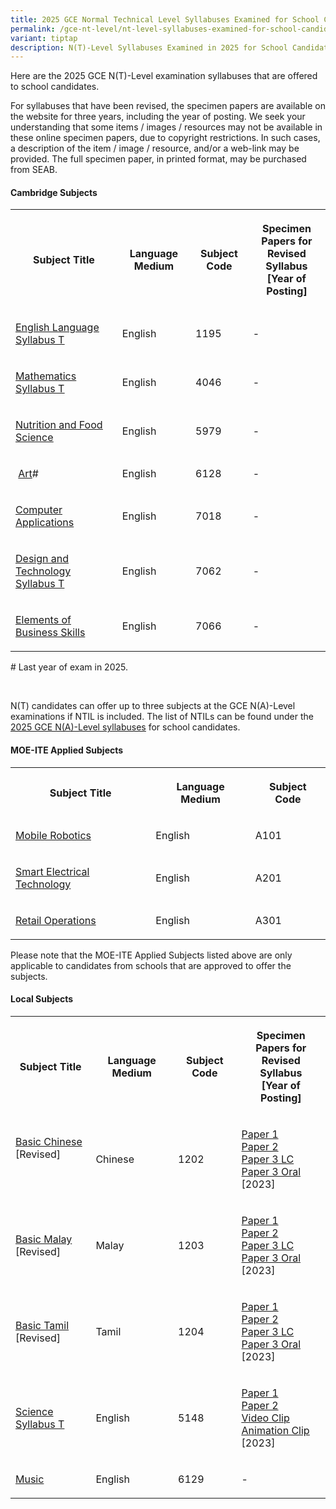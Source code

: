 ```yaml
---
title: 2025 GCE Normal Technical Level Syllabuses Examined for School Candidates
permalink: /gce-nt-level/nt-level-syllabuses-examined-for-school-candidates-2025/
variant: tiptap
description: N(T)-Level Syllabuses Examined in 2025 for School Candidates
---
```

<p>Here are the 2025 GCE N(T)-Level examination syllabuses that are offered
to school candidates.</p>
<p>For syllabuses that have been revised, the specimen papers are available
on the website for three years, including the year of posting. We seek
your understanding that some items / images / resources may not be available
in these online specimen papers, due to copyright restrictions. In such
cases, a description of the item / image / resource, and/or a web-link
may be provided. The full specimen paper, in printed format, may be purchased
from SEAB.</p>
<h4><strong>Cambridge Subjects</strong></h4>
<table style="minWidth: 100px">
<colgroup>
<col>
<col>
<col>
<col>
</colgroup>
<tbody>
<tr>
<th rowspan="1" colspan="1">
<p>Subject Title</p>
</th>
<th rowspan="1" colspan="1">
<p>Language Medium</p>
</th>
<th rowspan="1" colspan="1">
<p>Subject Code</p>
</th>
<th rowspan="1" colspan="1">
<p>Specimen Papers for
<br>Revised Syllabus
<br>[Year of Posting]</p>
</th>
</tr>
<tr>
<td rowspan="1" colspan="1">
<p><a href="/files/NT Lvl Syllabus Sch Cddts/2025/1195_y25_sy.pdf" rel="noopener noreferrer nofollow" target="_blank"><u>English Language Syllabus T</u></a>
</p>
</td>
<td rowspan="1" colspan="1">
<p>English</p>
</td>
<td rowspan="1" colspan="1">
<p>1195</p>
</td>
<td rowspan="1" colspan="1">
<p>-</p>
</td>
</tr>
<tr>
<td rowspan="1" colspan="1">
<p><a href="/files/NT Lvl Syllabus Sch Cddts/2025/4046_y25_sy.pdf" rel="noopener noreferrer nofollow" target="_blank"><u>Mathematics Syllabus T</u></a>
</p>
</td>
<td rowspan="1" colspan="1">
<p>English</p>
</td>
<td rowspan="1" colspan="1">
<p>4046</p>
</td>
<td rowspan="1" colspan="1">
<p>-</p>
</td>
</tr>
<tr>
<td rowspan="1" colspan="1">
<p><a href="/files/NT Lvl Syllabus Sch Cddts/2025/5979_y25_sy.pdf" rel="noopener noreferrer nofollow" target="_blank"><u>Nutrition and Food Science</u></a>
</p>
</td>
<td rowspan="1" colspan="1">
<p>English</p>
</td>
<td rowspan="1" colspan="1">
<p>5979</p>
</td>
<td rowspan="1" colspan="1">
<p>-</p>
</td>
</tr>
<tr>
<td rowspan="1" colspan="1">
<p>&nbsp;<a href="/files/NT Lvl Syllabus Sch Cddts/2025/6128_y25_sy.pdf" rel="noopener noreferrer nofollow" target="_blank">Art</a>#</p>
</td>
<td rowspan="1" colspan="1">
<p>English</p>
</td>
<td rowspan="1" colspan="1">
<p>6128</p>
</td>
<td rowspan="1" colspan="1">
<p>-</p>
</td>
</tr>
<tr>
<td rowspan="1" colspan="1">
<p><a href="/files/NT Lvl Syllabus Sch Cddts/2025/7018_y25_sy.pdf" rel="noopener noreferrer nofollow" target="_blank">Computer Applications</a>
</p>
</td>
<td rowspan="1" colspan="1">
<p>English</p>
</td>
<td rowspan="1" colspan="1">
<p>7018</p>
</td>
<td rowspan="1" colspan="1">
<p>-</p>
</td>
</tr>
<tr>
<td rowspan="1" colspan="1">
<p><a href="/files/NT Lvl Syllabus Sch Cddts/2025/7062_y25_sy.pdf" rel="noopener noreferrer nofollow" target="_blank">Design and Technology Syllabus T</a>
</p>
</td>
<td rowspan="1" colspan="1">
<p>English</p>
</td>
<td rowspan="1" colspan="1">
<p>7062</p>
</td>
<td rowspan="1" colspan="1">
<p>-</p>
</td>
</tr>
<tr>
<td rowspan="1" colspan="1">
<p><a href="/files/NT Lvl Syllabus Sch Cddts/2025/7066_y25_sy.pdf" rel="noopener noreferrer nofollow" target="_blank">Elements of Business Skills</a>
</p>
</td>
<td rowspan="1" colspan="1">
<p>English</p>
</td>
<td rowspan="1" colspan="1">
<p>7066</p>
</td>
<td rowspan="1" colspan="1">
<p>-</p>
</td>
</tr>
</tbody>
</table>
<p># Last year of exam in 2025.</p>
<p>&nbsp;</p>
<p>N(T) candidates can offer up to three subjects at the GCE N(A)-Level examinations
if NTIL is included. The list of NTILs can be found under the <a href="/gce-na-level/na-level-syllabuses-examined-for-school-candidates-2025/" rel="noopener noreferrer nofollow" target="_blank"><u>2025 GCE N(A)-Level syllabuses</u></a> for
school candidates.</p>
<h4><strong>MOE-ITE Applied Subjects</strong></h4>
<table style="minWidth: 75px">
<colgroup>
<col>
<col>
<col>
</colgroup>
<tbody>
<tr>
<th rowspan="1" colspan="1">
<p>Subject Title</p>
</th>
<th rowspan="1" colspan="1">
<p>Language Medium</p>
</th>
<th rowspan="1" colspan="1">
<p>Subject Code</p>
</th>
</tr>
<tr>
<td rowspan="1" colspan="1">
<p><a href="/files/NT Lvl Syllabus Sch Cddts/2025/a101_mr_exam_syllabus_2025.pdf" rel="noopener noreferrer nofollow" target="_blank">Mobile Robotics</a>
</p>
</td>
<td rowspan="1" colspan="1">
<p>English</p>
</td>
<td rowspan="1" colspan="1">
<p>A101</p>
</td>
</tr>
<tr>
<td rowspan="1" colspan="1">
<p><a href="/files/NT Lvl Syllabus Sch Cddts/2025/a201_set_exam_syllabus_2025.pdf" rel="noopener noreferrer nofollow" target="_blank">Smart Electrical Technology</a>
</p>
</td>
<td rowspan="1" colspan="1">
<p>English</p>
</td>
<td rowspan="1" colspan="1">
<p>A201</p>
</td>
</tr>
<tr>
<td rowspan="1" colspan="1">
<p><a href="/files/NT Lvl Syllabus Sch Cddts/2025/a301_ro_exam_syllabus_2025__final_.pdf" rel="noopener noreferrer nofollow" target="_blank">Retail Operations</a>
</p>
</td>
<td rowspan="1" colspan="1">
<p>English</p>
</td>
<td rowspan="1" colspan="1">
<p>A301</p>
</td>
</tr>
</tbody>
</table>
<p>Please note that the MOE-ITE Applied Subjects listed above are only applicable
to candidates from schools that are approved to offer the subjects.</p>
<h4><strong>Local Subjects</strong></h4>
<table style="minWidth: 100px">
<colgroup>
<col>
<col>
<col>
<col>
</colgroup>
<tbody>
<tr>
<th rowspan="1" colspan="1">
<p>Subject Title</p>
</th>
<th rowspan="1" colspan="1">
<p>Language Medium</p>
</th>
<th rowspan="1" colspan="1">
<p>Subject Code</p>
</th>
<th rowspan="1" colspan="1">
<p>Specimen Papers for
<br>Revised Syllabus
<br>[Year of Posting]</p>
</th>
</tr>
<tr>
<td rowspan="1" colspan="1">
<p><a href="/files/NT Lvl Syllabus Sch Cddts/2025/1202_y25_sy.pdf" rel="noopener noreferrer nofollow" target="_blank">Basic Chinese</a>
<br>[Revised]</p>
<p>&nbsp;</p>
</td>
<td rowspan="1" colspan="1">
<p>Chinese</p>
</td>
<td rowspan="1" colspan="1">
<p>1202</p>
</td>
<td rowspan="1" colspan="1">
<p><a href="/files/NT Lvl Syllabus Sch Cddts/2025/1202_y25_sp1.pdf" rel="noopener noreferrer nofollow" target="_blank">Paper 1</a>
<br><a href="/files/NT Lvl Syllabus Sch Cddts/2025/1202_y25_sp2.pdf" rel="noopener noreferrer nofollow" target="_blank">Paper 2</a>
<br><a href="/files/NT Lvl Syllabus Sch Cddts/2025/1202_y25_sp3LC.pdf" rel="noopener noreferrer nofollow" target="_blank">Paper 3 LC</a>
<br><a href="/files/NT Lvl Syllabus Sch Cddts/2025/1202_y25_sp3Oral.pdf" rel="noopener noreferrer nofollow" target="_blank">Paper 3 Oral</a>
<br>[2023]</p>
</td>
</tr>
<tr>
<td rowspan="1" colspan="1">
<p><a href="/files/NT Lvl Syllabus Sch Cddts/2025/1203_y25_sy.pdf" rel="noopener noreferrer nofollow" target="_blank">Basic Malay</a>
<br>[Revised]</p>
</td>
<td rowspan="1" colspan="1">
<p>Malay</p>
</td>
<td rowspan="1" colspan="1">
<p>1203</p>
</td>
<td rowspan="1" colspan="1">
<p><a href="/files/NT Lvl Syllabus Sch Cddts/2025/1203_y25_sp1.pdf" rel="noopener noreferrer nofollow" target="_blank">Paper 1</a>
<br><a href="/files/NT Lvl Syllabus Sch Cddts/2025/1203_y25_sp2.pdf" rel="noopener noreferrer nofollow" target="_blank">Paper 2</a>
<br><a href="/files/NT Lvl Syllabus Sch Cddts/2025/1203_y25_sp3lc.pdf" rel="noopener noreferrer nofollow" target="_blank">Paper 3 LC</a>
<br><a href="/files/NT Lvl Syllabus Sch Cddts/2025/1203_y25_sp3oral.pdf" rel="noopener noreferrer nofollow" target="_blank">Paper 3 Oral</a>
<br>[2023]</p>
</td>
</tr>
<tr>
<td rowspan="1" colspan="1">
<p><a href="/files/NT Lvl Syllabus Sch Cddts/2025/1204_y25_sy.pdf" rel="noopener noreferrer nofollow" target="_blank">Basic Tamil</a>
<br>[Revised]</p>
</td>
<td rowspan="1" colspan="1">
<p>Tamil</p>
</td>
<td rowspan="1" colspan="1">
<p>1204</p>
</td>
<td rowspan="1" colspan="1">
<p><a href="/files/NT Lvl Syllabus Sch Cddts/2025/1204_y25_sp1.pdf" rel="noopener noreferrer nofollow" target="_blank">Paper 1</a>
<br><a href="/files/NT Lvl Syllabus Sch Cddts/2025/1204_y25_sp2.pdf" rel="noopener noreferrer nofollow" target="_blank">Paper 2</a>
<br><a href="/files/NT Lvl Syllabus Sch Cddts/2025/1204_y25_sp3lc.pdf" rel="noopener noreferrer nofollow" target="_blank">Paper 3 LC</a>
<br><a href="/files/NT Lvl Syllabus Sch Cddts/2025/1204_y25_sporal.pdf" rel="noopener noreferrer nofollow" target="_blank">Paper 3 Oral</a>
<br>[2023]</p>
</td>
</tr>
<tr>
<td rowspan="1" colspan="1">
<p><a href="/files/NT Lvl Syllabus Sch Cddts/2025/5148_y25_sy.pdf" rel="noopener noreferrer nofollow" target="_blank">Science Syllabus T</a>
</p>
</td>
<td rowspan="1" colspan="1">
<p>English</p>
</td>
<td rowspan="1" colspan="1">
<p>5148</p>
</td>
<td rowspan="1" colspan="1">
<p><a href="/files/NT Lvl Syllabus Sch Cddts/2025/5148_y24_sp_1.pdf" rel="noopener noreferrer nofollow" target="_blank">Paper 1</a>
<br><a href="/files/NT Lvl Syllabus Sch Cddts/2025/5148_y24_sp_2.pdf" rel="noopener noreferrer nofollow" target="_blank">Paper 2</a>
<br><a href="https://www.seab.gov.sg/docs/default-source/national-examinations/syllabus/nlevel/2025/5148_y24_p1_video.mp4?sfvrsn=6345892b_2" rel="noopener noreferrer nofollow" target="_blank"><u>Video Clip</u></a>
<br><a href="https://www.seab.gov.sg/docs/default-source/national-examinations/syllabus/nlevel/2025/5148_y24_p1_animation.mp4?sfvrsn=10366dc_2" rel="noopener noreferrer nofollow" target="_blank"><u>Animation Clip</u></a>
<br>[2023]</p>
</td>
</tr>
<tr>
<td rowspan="1" colspan="1">
<p><a href="/files/NT Lvl Syllabus Sch Cddts/2025/6129_syll_25.pdf" rel="noopener noreferrer nofollow" target="_blank">Music</a>
</p>
</td>
<td rowspan="1" colspan="1">
<p>English</p>
</td>
<td rowspan="1" colspan="1">
<p>6129</p>
</td>
<td rowspan="1" colspan="1">
<p>-</p>
</td>
</tr>
</tbody>
</table>
<p></p>